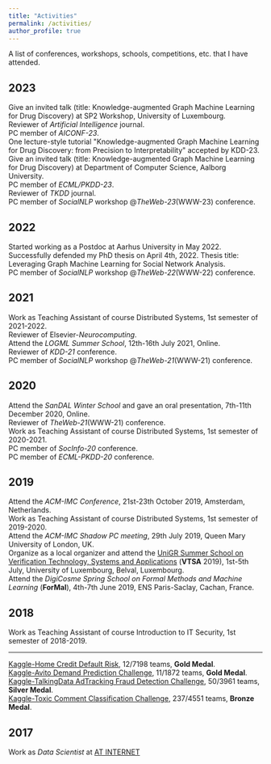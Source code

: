 ```yaml
---
title: "Activities"
permalink: /activities/
author_profile: true
---
```


A list of conferences, workshops, schools, competitions, etc. that I have attended. 

## 2023

Give an invited talk (title: Knowledge-augmented Graph Machine Learning for Drug Discovery) at SP2 Workshop, University of Luxembourg.  
Reviewer of *Artificial Intelligence* journal.  
PC member of *AICONF-23*.  
One lecture-style tutorial "Knowledge-augmented Graph Machine Learning for Drug Discovery: from Precision to Interpretability" accepted by KDD-23.  
Give an invited talk (title: Knowledge-augmented Graph Machine Learning for Drug Discovery) at Department of Computer Science, Aalborg University.  
PC member of *ECML/PKDD-23*.  
Reviewer of *TKDD* journal.  
PC member of *SocialNLP* workshop @*TheWeb-23*(WWW-23) conference.  

## 2022
Started working as a Postdoc at Aarhus University in May 2022.  
Successfully defended my PhD thesis on April 4th, 2022. 
Thesis title: Leveraging Graph Machine Learning for Social Network Analysis.  
PC member of *SocialNLP* workshop @*TheWeb-22*(WWW-22) conference.  

## 2021
Work as Teaching Assistant of course Distributed Systems, 1st semester of 2021-2022.  
Reviewer of Elsevier-*Neurocomputing*.  
Attend the *LOGML Summer School*, 12th-16th July 2021, Online.    
Reviewer of *KDD-21* conference.  
PC member of *SocialNLP* workshop @*TheWeb-21*(WWW-21) conference.

## 2020
Attend the *SanDAL Winter School* and gave an oral presentation, 7th-11th December 2020, Online.  
Reviewer of *TheWeb-21*(WWW-21) conference.  
Work as Teaching Assistant of course Distributed Systems, 1st semester of 2020-2021.  
PC member of *SocInfo-20* conference.  
PC member of *ECML-PKDD-20* conference.

## 2019
Attend the *ACM-IMC Conference*, 21st-23th October 2019, Amsterdam, Netherlands.  
Work as Teaching Assistant of course Distributed Systems, 1st semester of 2019-2020.  
Attend the *ACM-IMC Shadow PC meeting*, 29th July 2019, Queen Mary University of London, UK.  
Organize as a local organizer and attend the [UniGR Summer School on Verification Technology, Systems and Applications](https://resources.mpi-inf.mpg.de/departments/rg1/conferences/vtsa19/) (**VTSA** 2019), 1st-5th July, University of Luxembourg, Belval, Luxembourg.  
Attend the *DigiCosme Spring School on Formal Methods and Machine Learning* (**ForMal**), 4th-7th June 2019, ENS Paris-Saclay, Cachan, France. 

## 2018

Work as Teaching Assistant of course Introduction to IT Security, 1st semester of 2018-2019.

---
[Kaggle-Home Credit Default Risk](https://www.kaggle.com/c/home-credit-default-risk/leaderboard), 12/7198 teams, **Gold Medal**.  
[Kaggle-Avito Demand Prediction Challenge](https://www.kaggle.com/c/avito-demand-prediction/leaderboard), 11/1872 teams, **Gold Medal**.  
[Kaggle-TalkingData AdTracking Fraud Detection Challenge](https://www.kaggle.com/c/talkingdata-adtracking-fraud-detection/leaderboard), 50/3961 teams, **Silver Medal**.  
[Kaggle-Toxic Comment Classification Challenge](https://www.kaggle.com/c/jigsaw-toxic-comment-classification-challenge/leaderboard), 237/4551 teams, **Bronze Medal**.

## 2017

Work as *Data Scientist* at [AT INTERNET](https://www.atinternet.com/en/)
